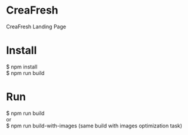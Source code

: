 # CreaFresh
CreaFresh Landing Page

# Install
$ npm install  
$ npm run build 
# Run
$ npm run build   
or   
$ npm run build-with-images (same build with images optimization task)


